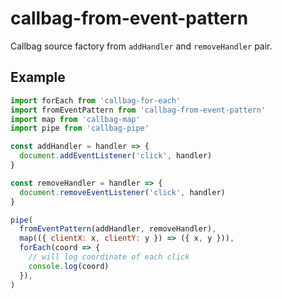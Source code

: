 # callbag-from-event-pattern

Callbag source factory from `addHandler` and `removeHandler` pair.

## Example

```js
import forEach from 'callbag-for-each'
import fromEventPattern from 'callbag-from-event-pattern'
import map from 'callbag-map'
import pipe from 'callbag-pipe'

const addHandler = handler => {
  document.addEventListener('click', handler)
}

const removeHandler = handler => {
  document.removeEventListener('click', handler)
}

pipe(
  fromEventPattern(addHandler, removeHandler),
  map(({ clientX: x, clientY: y }) => ({ x, y })),
  forEach(coord => {
    // will log coordinate of each click
    console.log(coord)
  }),
)
```
